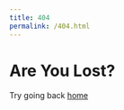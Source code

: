 ```yaml
---
title: 404
permalink: /404.html
---
```


# Are You Lost?

Try going back [home](https://marxist.space/)
